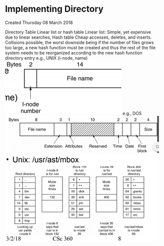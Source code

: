 # Implementing Directory
Created Thursday 08 March 2018

Directory Table
Linear list or hash table
Linear list:
Simple, yet expensive due to linear searches, 
Hash table
Cheap accesses, deletes, and inserts.
Collisions possible, the worst downside being if the number of files grows too large, a new hash function must be created and thus the rest of the file system needs to be reorganized according to the new hash function
directory entry
e.g., UNIX (i-node, name)
![](./Implementing_Directory/pasted_image.png)
e.g., DOS
![](./Implementing_Directory/pasted_image001.png)
![](./Implementing_Directory/pasted_image002.png)



